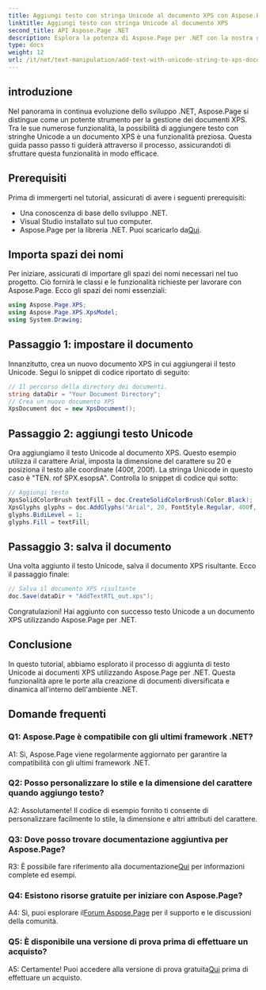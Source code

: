 ```yaml
---
title: Aggiungi testo con stringa Unicode al documento XPS con Aspose.Page
linktitle: Aggiungi testo con stringa Unicode al documento XPS
second_title: API Aspose.Page .NET
description: Esplora la potenza di Aspose.Page per .NET con la nostra guida passo passo sull'aggiunta di testo Unicode ai documenti XPS.
type: docs
weight: 12
url: /it/net/text-manipulation/add-text-with-unicode-string-to-xps-document/
---
```

## introduzione

Nel panorama in continua evoluzione dello sviluppo .NET, Aspose.Page si distingue come un potente strumento per la gestione dei documenti XPS. Tra le sue numerose funzionalità, la possibilità di aggiungere testo con stringhe Unicode a un documento XPS è una funzionalità preziosa. Questa guida passo passo ti guiderà attraverso il processo, assicurandoti di sfruttare questa funzionalità in modo efficace.

## Prerequisiti

Prima di immergerti nel tutorial, assicurati di avere i seguenti prerequisiti:

- Una conoscenza di base dello sviluppo .NET.
- Visual Studio installato sul tuo computer.
-  Aspose.Page per la libreria .NET. Puoi scaricarlo da[Qui](https://releases.aspose.com/page/net/).

## Importa spazi dei nomi

Per iniziare, assicurati di importare gli spazi dei nomi necessari nel tuo progetto. Ciò fornirà le classi e le funzionalità richieste per lavorare con Aspose.Page. Ecco gli spazi dei nomi essenziali:

```csharp
using Aspose.Page.XPS;
using Aspose.Page.XPS.XpsModel;
using System.Drawing;
```

## Passaggio 1: impostare il documento

Innanzitutto, crea un nuovo documento XPS in cui aggiungerai il testo Unicode. Segui lo snippet di codice riportato di seguito:

```csharp
// Il percorso della directory dei documenti.
string dataDir = "Your Document Directory";
// Crea un nuovo documento XPS
XpsDocument doc = new XpsDocument();
```

## Passaggio 2: aggiungi testo Unicode

Ora aggiungiamo il testo Unicode al documento XPS. Questo esempio utilizza il carattere Arial, imposta la dimensione del carattere su 20 e posiziona il testo alle coordinate (400f, 200f). La stringa Unicode in questo caso è "TEN. rof SPX.esopsA". Controlla lo snippet di codice qui sotto:

```csharp
// Aggiungi testo
XpsSolidColorBrush textFill = doc.CreateSolidColorBrush(Color.Black);
XpsGlyphs glyphs = doc.AddGlyphs("Arial", 20, FontStyle.Regular, 400f, 200f, "TEN. rof SPX.esopsA");
glyphs.BidiLevel = 1;
glyphs.Fill = textFill;
```

## Passaggio 3: salva il documento

Una volta aggiunto il testo Unicode, salva il documento XPS risultante. Ecco il passaggio finale:

```csharp
// Salva il documento XPS risultante
doc.Save(dataDir + "AddTextRTL_out.xps");
```

Congratulazioni! Hai aggiunto con successo testo Unicode a un documento XPS utilizzando Aspose.Page per .NET.

## Conclusione

In questo tutorial, abbiamo esplorato il processo di aggiunta di testo Unicode ai documenti XPS utilizzando Aspose.Page per .NET. Questa funzionalità apre le porte alla creazione di documenti diversificata e dinamica all'interno dell'ambiente .NET.

## Domande frequenti

### Q1: Aspose.Page è compatibile con gli ultimi framework .NET?

A1: Sì, Aspose.Page viene regolarmente aggiornato per garantire la compatibilità con gli ultimi framework .NET.

### Q2: Posso personalizzare lo stile e la dimensione del carattere quando aggiungo testo?

A2: Assolutamente! Il codice di esempio fornito ti consente di personalizzare facilmente lo stile, la dimensione e altri attributi del carattere.

### Q3: Dove posso trovare documentazione aggiuntiva per Aspose.Page?

 R3: È possibile fare riferimento alla documentazione[Qui](https://reference.aspose.com/page/net/) per informazioni complete ed esempi.

### Q4: Esistono risorse gratuite per iniziare con Aspose.Page?

 A4: Sì, puoi esplorare il[Forum Aspose.Page](https://forum.aspose.com/c/page/39) per il supporto e le discussioni della comunità.

### Q5: È disponibile una versione di prova prima di effettuare un acquisto?

 A5: Certamente! Puoi accedere alla versione di prova gratuita[Qui](https://releases.aspose.com/) prima di effettuare un acquisto.